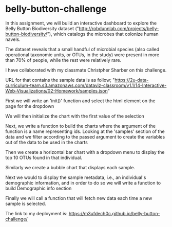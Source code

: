 # belly-button-challenge

In this assignment, we will build an interactive dashboard to explore the Belly Button Biodiversity dataset ("http://robdunnlab.com/projects/belly-button-biodiversity/"), which catalogs the microbes that colonize human navels.

The dataset reveals that a small handful of microbial species (also called operational taxonomic units, or OTUs, in the study) were present in more than 70% of people, while the rest were relatively rare.

I have collaborated with my classmate Christpher Sharber on this challenge.

URL for that contains the sample data is as follow;
"https://2u-data-curriculum-team.s3.amazonaws.com/dataviz-classroom/v1.1/14-Interactive-Web-Visualizations/02-Homework/samples.json"


First we will write an 'init()' function and select the html element on the page for the dropdown

We will then initialize the chart with the first value of the selection
    
Next, we write a function to build the charts where the argument of the function is a name representing ids. Looking at the 'samples' section of the data and we filter according to 
the passed argument to create the variables out of the data to be used in the charts
       
Then we create a horizontal bar chart with a dropdown menu to display the top 10 OTUs found in that individual.
        
Similarly we create a bubble chart that displays each sample. 

Next we would to display the sample metadata, i.e., an individual's demographic information, and in order to do so we will write a function to build Demographic info section

Finally we will call a function that will fetch new data each time a new sample is selected.

The link to my deployment is:
https://m3ufdech0c.github.io/belly-button-challenge/

